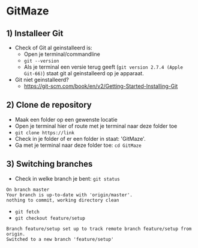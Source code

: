 # GitMaze
## 1) Installeer Git
  - Check of Git al geinstalleerd is:
      - Open je terminal/commandline
      - ```git --version```
      - Als je terminal een versie terug geeft (```git version 2.7.4 (Apple Git-66)```) staat git al geinstalleerd op je apparaat.
  - Git niet geinstalleerd? 
      - https://git-scm.com/book/en/v2/Getting-Started-Installing-Git

## 2) Clone de repository
  - Maak een folder op een gewenste locatie
  - Open je terminal hier of route met je terminal naar deze folder toe
  - ```git clone https://link```
  - Check in je folder of er een folder in staat: 'GitMaze'.
  - Ga met je terminal naar deze folder toe: ```cd GitMaze```

## 3) Switching branches
  - Check in welke branch je bent: ```git status```

```On branch master```<br/>
```Your branch is up-to-date with 'origin/master'.```<br/>
```nothing to commit, working directory clean```<br/>
  - ```git fetch```
  - ```git checkout feature/setup```

```Branch feature/setup set up to track remote branch feature/setup from origin.```<br/>
```Switched to a new branch 'feature/setup'```<br/>
